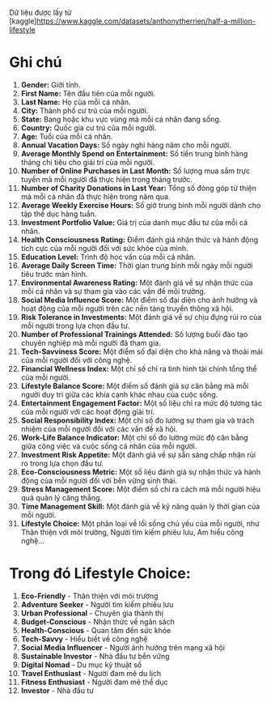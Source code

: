 Dữ liệu được lấy từ
[kaggle]https://www.kaggle.com/datasets/anthonytherrien/half-a-million-lifestyle
# Ghi chú

1. **Gender:** Giới tính.
2. **First Name:** Tên đầu tiên của mỗi người.
3. **Last Name:** Họ của mỗi cá nhân.
4. **City:** Thành phố cư trú của mỗi người.
5. **State:** Bang hoặc khu vực vùng mà mỗi cá nhân đang sống.
6. **Country:** Quốc gia cư trú của mỗi người.
7. **Age:** Tuổi của mỗi cá nhân.
8. **Annual Vacation Days:** Số ngày nghỉ hàng năm cho mỗi người.
9. **Average Monthly Spend on Entertainment:** Số tiền trung bình hàng tháng chi tiêu cho giải trí của mỗi người.
10. **Number of Online Purchases in Last Month:** Số lượng mua sắm trực tuyến mà mỗi người đã thực hiện trong tháng trước.
11. **Number of Charity Donations in Last Year:** Tổng số đóng góp từ thiện mà mỗi cá nhân đã thực hiện trong năm qua.
12. **Average Weekly Exercise Hours:** Số giờ trung bình mỗi người dành cho tập thể dục hàng tuần.
13. **Investment Portfolio Value:** Giá trị của danh mục đầu tư của mỗi cá nhân.
14. **Health Consciousness Rating:** Điểm đánh giá nhận thức và hành động tích cực của mỗi người đối với sức khỏe của mình.
15. **Education Level:** Trình độ học vấn của mỗi cá nhân.
16. **Average Daily Screen Time:** Thời gian trung bình mỗi ngày mỗi người tiêu trước màn hình.
17. **Environmental Awareness Rating:** Một đánh giá về sự nhận thức của mỗi cá nhân và sự tham gia vào các vấn đề môi trường.
18. **Social Media Influence Score:** Một điểm số đại diện cho ảnh hưởng và hoạt động của mỗi người trên các nền tảng truyền thông xã hội.
19. **Risk Tolerance in Investments:** Một đánh giá về sự chịu đựng rủi ro của mỗi người trong lựa chọn đầu tư.
20. **Number of Professional Trainings Attended:** Số lượng buổi đào tạo chuyên nghiệp mà mỗi người đã tham gia.
21. **Tech-Savviness Score:** Một điểm số đại diện cho khả năng và thoải mái của mỗi người đối với công nghệ.
22. **Financial Wellness Index:** Một chỉ số chỉ ra tình hình tài chính tổng thể của mỗi người.
23. **Lifestyle Balance Score:** Một điểm số đánh giá sự cân bằng mà mỗi người duy trì giữa các khía cạnh khác nhau của cuộc sống.
24. **Entertainment Engagement Factor:** Một số liệu chỉ ra mức độ tương tác của mỗi người với các hoạt động giải trí.
25. **Social Responsibility Index:** Một chỉ số đo lường sự tham gia và trách nhiệm của mỗi người đối với các vấn đề xã hội.
26. **Work-Life Balance Indicator:** Một chỉ số đo lường mức độ cân bằng giữa công việc và cuộc sống cá nhân của mỗi người.
27. **Investment Risk Appetite:** Một đánh giá về sự sẵn sàng chấp nhận rủi ro trong lựa chọn đầu tư.
28. **Eco-Consciousness Metric:** Một số liệu đánh giá sự nhận thức và hành động của mỗi người đối với bền vững sinh thái.
29. **Stress Management Score:** Một điểm số chỉ ra cách mà mỗi người hiệu quả quản lý căng thẳng.
30. **Time Management Skill:** Một đánh giá về kỹ năng quản lý thời gian của mỗi người.
31. **Lifestyle Choice:** Một phân loại về lối sống chủ yếu của mỗi người, như Thân thiện với môi trường, Người tìm kiếm phiêu lưu, Am hiểu công nghệ...

# Trong đó Lifestyle Choice:
1. **Eco-Friendly** - Thân thiện với môi trường
2. **Adventure Seeker** - Người tìm kiếm phiêu lưu
3. **Urban Professional** - Chuyên gia thành thị
4. **Budget-Conscious** - Nhận thức về ngân sách
5. **Health-Conscious** - Quan tâm đến sức khỏe
6. **Tech-Savvy** - Hiểu biết về công nghệ
7. **Social Media Influencer** - Người ảnh hưởng trên mạng xã hội
8. **Sustainable Investor** - Nhà đầu tư bền vững
9. **Digital Nomad** - Du mục kỹ thuật số
10. **Travel Enthusiast** - Người đam mê du lịch
11. **Fitness Enthusiast** - Người đam mê thể dục
12. **Investor** - Nhà đầu tư
